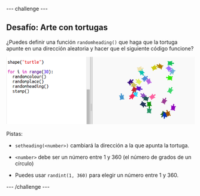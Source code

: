 \--- challenge \---

## Desafío: Arte con tortugas

¿Puedes definir una función `randomheading()` que haga que la tortuga apunte en una dirección aleatoria y hacer que el siguiente código funcione?

![captura de pantalla](images/modern-turtle-art.png)

Pistas:

- `setheading(<number>)` cambiará la dirección a la que apunta la tortuga.

- `<number>` debe ser un número entre 1 y 360 (el número de grados de un círculo)

- Puedes usar `randint(1, 360)` para elegir un número entre 1 y 360.

\--- /challenge \---
